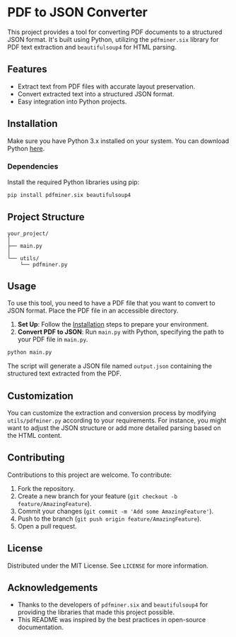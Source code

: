  # PDF to JSON Converter

 This project provides a tool for converting PDF documents to a structured JSON format. It's built using Python, utilizing the `pdfminer.six` library for PDF text extraction and `beautifulsoup4` for HTML parsing.

 ## Features

 - Extract text from PDF files with accurate layout preservation.
 - Convert extracted text into a structured JSON format.
 - Easy integration into Python projects.

 ## Installation

 Make sure you have Python 3.x installed on your system. You can download Python [here](https://www.python.org/downloads/).

 ### Dependencies

 Install the required Python libraries using pip:

 ```bash
 pip install pdfminer.six beautifulsoup4
 ```

 ## Project Structure

 ```
 your_project/
 │
 ├── main.py
 │
 └── utils/
     └── pdfminer.py
 ```

 ## Usage

 To use this tool, you need to have a PDF file that you want to convert to JSON format. Place the PDF file in an accessible directory.

 1. **Set Up**: Follow the [Installation](#installation) steps to prepare your environment.
 2. **Convert PDF to JSON**: Run `main.py` with Python, specifying the path to your PDF file in `main.py`.

 ```bash
 python main.py
 ```

 The script will generate a JSON file named `output.json` containing the structured text extracted from the PDF.

 ## Customization

 You can customize the extraction and conversion process by modifying `utils/pdfminer.py` according to your requirements. For instance, you might want to adjust the JSON structure or add more detailed parsing based on the HTML content.

 ## Contributing

 Contributions to this project are welcome. To contribute:

 1. Fork the repository.
 2. Create a new branch for your feature (`git checkout -b feature/AmazingFeature`).
 3. Commit your changes (`git commit -m 'Add some AmazingFeature'`).
 4. Push to the branch (`git push origin feature/AmazingFeature`).
 5. Open a pull request.

 ## License

 Distributed under the MIT License. See `LICENSE` for more information.

 ## Acknowledgements

 - Thanks to the developers of `pdfminer.six` and `beautifulsoup4` for providing the libraries that made this project possible.
 - This README was inspired by the best practices in open-source documentation.
